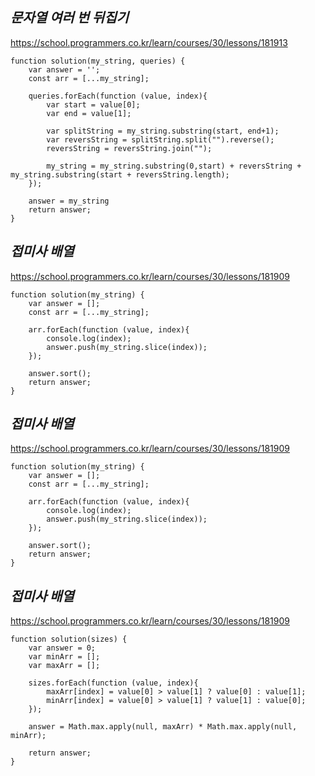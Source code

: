 
*문자열 여러 번 뒤집기*
-- 
https://school.programmers.co.kr/learn/courses/30/lessons/181913

```
function solution(my_string, queries) {
    var answer = '';
    const arr = [...my_string];
    
    queries.forEach(function (value, index){
        var start = value[0];
        var end = value[1];
        
        var splitString = my_string.substring(start, end+1);
        var reversString = splitString.split("").reverse();
        reversString = reversString.join("");
        
        my_string = my_string.substring(0,start) + reversString + my_string.substring(start + reversString.length);
    });
    
    answer = my_string
    return answer;
}
```


*접미사 배열*
-- 

https://school.programmers.co.kr/learn/courses/30/lessons/181909

```
function solution(my_string) {
    var answer = [];
    const arr = [...my_string];
    
    arr.forEach(function (value, index){
        console.log(index);
        answer.push(my_string.slice(index));
    });
    
    answer.sort();
    return answer;
}
```


*접미사 배열*
-- 

https://school.programmers.co.kr/learn/courses/30/lessons/181909

```
function solution(my_string) {
    var answer = [];
    const arr = [...my_string];
    
    arr.forEach(function (value, index){
        console.log(index);
        answer.push(my_string.slice(index));
    });
    
    answer.sort();
    return answer;
}
```


*접미사 배열*
-- 

https://school.programmers.co.kr/learn/courses/30/lessons/181909

```
function solution(sizes) {
    var answer = 0;
    var minArr = [];
    var maxArr = [];
    
    sizes.forEach(function (value, index){
        maxArr[index] = value[0] > value[1] ? value[0] : value[1];
        minArr[index] = value[0] > value[1] ? value[1] : value[0];
    });
    
    answer = Math.max.apply(null, maxArr) * Math.max.apply(null, minArr);
    
    return answer;
}
```
